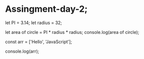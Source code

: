 # Assingment-day-2;
let PI = 3.14;
let radius = 32;

let area of circle = PI * radius * radius;
console.log(area of circle);


const arr = ['Hello', 'JavaScript'];

console.log(arr);
